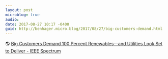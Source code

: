 ```yaml
---
layout: post
microblog: true
audio: 
date: 2017-08-27 10:17 -0400
guid: http://benhager.micro.blog/2017/08/27/big-customers-demand.html
---
```

🌎 [Big Customers Demand 100 Percent Renewables—and Utilities Look Set to Deliver - IEEE Spectrum](http://spectrum.ieee.org/energy/the-smarter-grid/big-customers-demand-100-percent-renewablesand-utilities-look-set-to-deliver)
